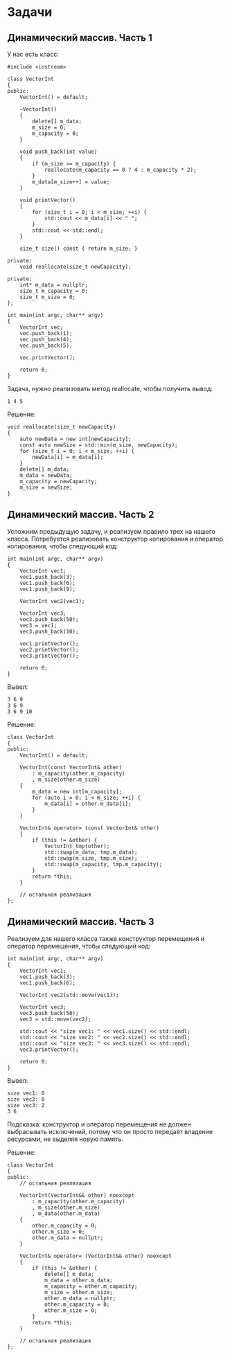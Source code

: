 # Задачи

## Динамический массив. Часть 1

У нас есть класс:
```
#include <iostream>

class VectorInt
{
public:
    VectorInt() = default;

    ~VectorInt()
    {
        delete[] m_data;
        m_size = 0;
        m_capacity = 0;
    }

    void push_back(int value)
    {
        if (m_size >= m_capacity) {
            reallocate(m_capacity == 0 ? 4 : m_capacity * 2);
        }
        m_data[m_size++] = value;
    }

    void printVector()
    {
        for (size_t i = 0; i < m_size; ++i) {
            std::cout << m_data[i] << " ";
        }
        std::cout << std::endl;
    }

    size_t size() const { return m_size; } 

private:
    void reallocate(size_t newCapacity);

private:
    int* m_data = nullptr;
    size_t m_capacity = 0;
    size_t m_size = 0;
};

int main(int argc, char** argv)
{
    VectorInt vec;
    vec.push_back(1);
    vec.push_back(4);
    vec.push_back(5);

    vec.printVector();

    return 0;
}

```
Задача, нужно реализовать метод reallocate, чтобы получить вывод:
```
1 4 5
```

Решение:
```
void reallocate(size_t newCapacity)
{
    auto newData = new int[newCapacity];
    const auto newSize = std::min(m_size, newCapacity);
    for (size_t i = 0; i < m_size; ++i) {
        newData[i] = m_data[i];
    }
    delete[] m_data;
    m_data = newData;
    m_capacity = newCapacity;
    m_size = newSize;
}
```

## Динамический массив. Часть 2

Усложним предыдущую задачу, и реализуем правило трех на нашего класса. 
Потребуется реализовать конструктор копирования и оператор копирования, чтобы 
следующий код:
```
int main(int argc, char** argv)
{
    VectorInt vec1;
    vec1.push_back(3);
    vec1.push_back(6);
    vec1.push_back(9);

    VectorInt vec2(vec1);

    VectorInt vec3;
    vec3.push_back(50);
    vec3 = vec1;
    vec3.push_back(10);

    vec1.printVector();
    vec2.printVector();
    vec3.printVector();

    return 0;
}
```
Вывел:
```
3 6 9
3 6 9
3 6 9 10
```

Решение:
```
class VectorInt
{
public:
    VectorInt() = default;

    VectorInt(const VectorInt& other)
        : m_capacity(other.m_capacity)
        , m_size(other.m_size)
    {
        m_data = new int[m_capacity];
        for (auto i = 0; i < m_size; ++i) {
            m_data[i] = other.m_data[i];
        }
    }

    VectorInt& operator= (const VectorInt& other)
    {
        if (this != &other) {
            VectorInt tmp(other);
            std::swap(m_data, tmp.m_data);
            std::swap(m_size, tmp.m_size);
            std::swap(m_capacity, tmp.m_capacity);
        }
        return *this;
    }

    // остальная реализация
};
```

## Динамический массив. Часть 3

Реализуем для нашего класса также конструктор перемещения и оператор
перемещения, чтобы следующий код:
```
int main(int argc, char** argv)
{
    VectorInt vec1;
    vec1.push_back(3);
    vec1.push_back(6);

    VectorInt vec2(std::move(vec1));

    VectorInt vec3;
    vec3.push_back(50);
    vec3 = std::move(vec2);

    std::cout << "size vec1: " << vec1.size() << std::endl;
    std::cout << "size vec2: " << vec2.size() << std::endl;
    std::cout << "size vec3: " << vec3.size() << std::endl;
    vec3.printVector();

    return 0;
}
```
Вывел:
```
size vec1: 0
size vec2: 0 
size vec3: 2
3 6
```
Подсказка: конструктор и оператор перемещения не должен выбрасывать исключений, 
потому что он просто передаёт владение ресурсами, не выделяя новую память.


Решение:
```
class VectorInt
{
public:
    // остальная реализация

    VectorInt(VectorInt&& other) noexcept
        : m_capacity(other.m_capacity)
        , m_size(other.m_size)
        , m_data(other.m_data)
    {
        other.m_capacity = 0;
        other.m_size = 0;
        other.m_data = nullptr;
    }

    VectorInt& operator= (VectorInt&& other) noexcept
    {
        if (this != &other) {
            delete[] m_data;
            m_data = other.m_data;
            m_capacity = other.m_capacity;
            m_size = other.m_size;
            other.m_data = nullptr;
            other.m_capacity = 0;
            other.m_size = 0;
        }
        return *this;
    }

    // остальная реализация
};
```